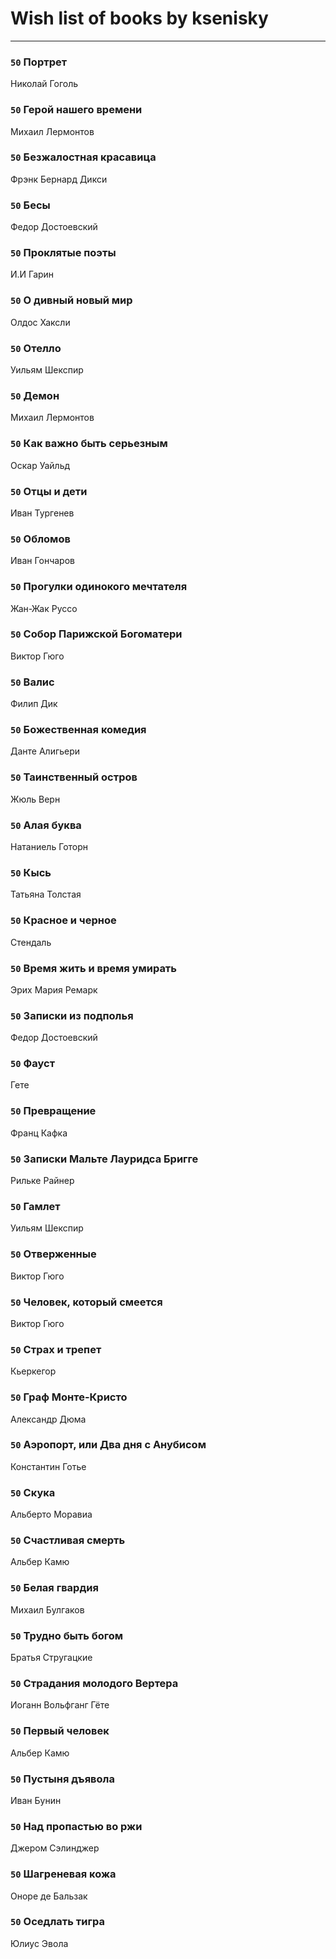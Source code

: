 # Wish list of books by ksenisky
---

### `50` Портрет
Николай Гоголь

### `50` Герой нашего времени
Михаил Лермонтов

### `50` Безжалостная красавица
Фрэнк Бернард Дикси

### `50` Бесы
Федор Достоевский

### `50` Проклятые поэты
И.И Гарин

### `50` О дивный новый мир
Олдос Хаксли

### `50` Отелло
Уильям Шекспир

### `50` Демон
Михаил Лермонтов

### `50` Как важно быть серьезным
Оскар Уайльд

### `50` Отцы и дети
Иван Тургенев

### `50` Обломов
Иван Гончаров

### `50` Прогулки одинокого мечтателя
Жан-Жак Руссо

### `50` Собор Парижской Богоматери
Виктор Гюго

### `50` Валис
Филип Дик

### `50` Божественная комедия
Данте Алигьери

### `50` Таинственный остров
Жюль Верн

### `50` Алая буква
Натаниель Готорн

### `50` Кысь
Татьяна Толстая

### `50` Красное и черное
Стендаль

### `50` Время жить и время умирать
Эрих Мария Ремарк

### `50` Записки из подполья
Федор Достоевский

### `50` Фауст
Гете

### `50` Превращение
Франц Кафка

### `50` Записки Мальте Лауридса Бригге
Рильке Райнер

### `50` Гамлет
Уильям Шекспир

### `50` Отверженные
Виктор Гюго

### `50` Человек, который смеется
Виктор Гюго

### `50` Страх и трепет
Кьеркегор

### `50` Граф Монте-Кристо
Александр Дюма

### `50` Аэропорт, или Два дня с Анубисом
Константин Готье

### `50` Скука
Альберто Моравиа

### `50` Счастливая смерть
Альбер Камю

### `50` Белая гвардия
Михаил Булгаков

### `50` Трудно быть богом
Братья Стругацкие

### `50` Страдания молодого Вертера
Иоганн Вольфганг Гёте

### `50` Первый человек
Альбер Камю

### `50` Пустыня дъявола
Иван Бунин

### `50` Над пропастью во ржи
Джером Сэлинджер

### `50` Шагреневая кожа
Оноре де Бальзак

### `50` Оседлать тигра
Юлиус Эвола

